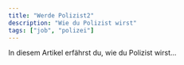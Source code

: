 ```yaml
---
title: "Werde Polizist2"
description: "Wie du Polizist wirst"
tags: ["job", "polizei"]
---
```


In diesem Artikel erfährst du, wie du Polizist wirst...
